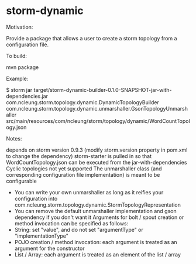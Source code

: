 # storm-dynamic

Motivation:

  Provide a package that allows a user to create a storm topology from a configuration file.

To build:

  mvn package

Example:

  $ storm jar target/storm-dynamic-builder-0.1.0-SNAPSHOT-jar-with-dependencies.jar com.ncleung.storm.topology.dynamic.DynamicTopologyBuilder com.ncleung.storm.topology.dynamic.unmarshaller.GsonTopologyUnmarshaller src/main/resources/com/ncleung/storm/topology/dynamic/WordCountTopology.json

Notes:

  depends on storm version 0.9.3 (modify storm.version property in pom.xml to change the dependency)
  storm-starter is pulled in so that WordCountTopology.json can be executed from the jar-with-dependencies
  Cyclic topologies not yet supported
  The unmarshaller class (and corresponding configuration file implementation) is meant to be configurable
   - You can write your own unmarshaller as long as it reifies your configuration into com.ncleung.storm.topology.dynamic.StormTopologyRepresentation
   - You can remove the default unmarshaller implementation and gson dependency if you don't want it
  Arguments for bolt / spout creation or method invocation can be specified as follows:
   - String: set "value", and do not set "argumentType" or "implementationType"
   - POJO creation / method invocation: each argument is treated as an argument for the constructor
   - List / Array: each argument is treated as an element of the list / array
